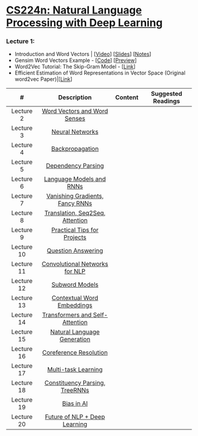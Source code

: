 # [CS224n: Natural Language Processing with Deep Learning](https://web.stanford.edu/class/archive/cs/cs224n/cs224n.1194/)

### Lecture 1:
- Introduction and Word Vectors | [[Video](https://www.youtube.com/watch?v=8rXD5-xhemo&list=PLoROMvodv4rOhcuXMZkNm7j3fVwBBY42z&index=1)] [[Slides](https://web.stanford.edu/class/archive/cs/cs224n/cs224n.1194/slides/cs224n-2019-lecture01-wordvecs1.pdf)] [[Notes](https://web.stanford.edu/class/archive/cs/cs224n/cs224n.1194/readings/cs224n-2019-notes01-wordvecs1.pdf)]
- Gensim Word Vectors Example - [[Code](https://web.stanford.edu/class/archive/cs/cs224n/cs224n.1194/materials/Gensim.zip)] [[Preview](https://web.stanford.edu/class/archive/cs/cs224n/cs224n.1194/materials/Gensim%20word%20vector%20visualization.html)]
- Word2Vec Tutorial: The Skip-Gram Model - [[Link](http://mccormickml.com/2016/04/19/word2vec-tutorial-the-skip-gram-model/)] 
- Efficient Estimation of Word Representations in Vector Space (Original word2vec Paper)|[[Link](https://arxiv.org/pdf/1301.3781.pdf)]

|#|Description|Content|Suggested Readings|
|:---:|:---:|:---:|:---:|
|Lecture 2|[Word Vectors and Word Senses](https://www.youtube.com/watch?v=kEMJRjEdNzM&list=PLoROMvodv4rOhcuXMZkNm7j3fVwBBY42z&index=2)|
|Lecture 3|[Neural Networks](https://www.youtube.com/watch?v=8CWyBNX6eDo&list=PLoROMvodv4rOhcuXMZkNm7j3fVwBBY42z&index=3)|
|Lecture 4|[Backpropagation](https://www.youtube.com/watch?v=yLYHDSv-288&list=PLoROMvodv4rOhcuXMZkNm7j3fVwBBY42z&index=4)|
|Lecture 5|[Dependency Parsing](https://www.youtube.com/watch?v=nC9_RfjYwqA&list=PLoROMvodv4rOhcuXMZkNm7j3fVwBBY42z&index=5)|
|Lecture 6|[Language Models and RNNs](https://www.youtube.com/watch?v=iWea12EAu6U&list=PLoROMvodv4rOhcuXMZkNm7j3fVwBBY42z&index=6)|
|Lecture 7|[Vanishing Gradients, Fancy RNNs](https://www.youtube.com/watch?v=QEw0qEa0E50&list=PLoROMvodv4rOhcuXMZkNm7j3fVwBBY42z&index=7)|
|Lecture 8|[Translation, Seq2Seq, Attention](https://www.youtube.com/watch?v=XXtpJxZBa2c&list=PLoROMvodv4rOhcuXMZkNm7j3fVwBBY42z&index=8)|
|Lecture 9|[Practical Tips for Projects](https://www.youtube.com/watch?v=fyqm8fRDgl0&list=PLoROMvodv4rOhcuXMZkNm7j3fVwBBY42z&index=9)|
|Lecture 10|[Question Answering](https://www.youtube.com/watch?v=yIdF-17HwSk&list=PLoROMvodv4rOhcuXMZkNm7j3fVwBBY42z&index=10)|
|Lecture 11|[Convolutional Networks for NLP](https://www.youtube.com/watch?v=EAJoRA0KX7I&list=PLoROMvodv4rOhcuXMZkNm7j3fVwBBY42z&index=11)|
|Lecture 12|[Subword Models](https://www.youtube.com/watch?v=9oTHFx0Gg3Q&list=PLoROMvodv4rOhcuXMZkNm7j3fVwBBY42z&index=12)|
|Lecture 13|[Contextual Word Embeddings](https://www.youtube.com/watch?v=S-CspeZ8FHc&list=PLoROMvodv4rOhcuXMZkNm7j3fVwBBY42z&index=13)|
|Lecture 14|[Transformers and Self-Attention](https://www.youtube.com/watch?v=5vcj8kSwBCY&list=PLoROMvodv4rOhcuXMZkNm7j3fVwBBY42z&index=14)|
|Lecture 15|[Natural Language Generation](https://www.youtube.com/watch?v=4uG1NMKNWCU&list=PLoROMvodv4rOhcuXMZkNm7j3fVwBBY42z&index=15)|
|Lecture 16|[Coreference Resolution](https://www.youtube.com/watch?v=i19m4GzBhfc&list=PLoROMvodv4rOhcuXMZkNm7j3fVwBBY42z&index=16)|
|Lecture 17|[Multi-task Learning](https://www.youtube.com/watch?v=M8dsZsEtEsg&list=PLoROMvodv4rOhcuXMZkNm7j3fVwBBY42z&index=17)|
|Lecture 18|[Constituency Parsing, TreeRNNs](https://www.youtube.com/watch?v=6Z4A3RSf-HY&list=PLoROMvodv4rOhcuXMZkNm7j3fVwBBY42z&index=18)|
|Lecture 19|[Bias in AI](https://www.youtube.com/watch?v=XR8YSRcuVLE&list=PLoROMvodv4rOhcuXMZkNm7j3fVwBBY42z&index=19)|
|Lecture 20|[Future of NLP + Deep Learning](https://www.youtube.com/watch?v=3wWZBGN-iX8&list=PLoROMvodv4rOhcuXMZkNm7j3fVwBBY42z&index=20)|
